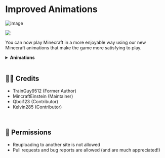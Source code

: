 # Improved Animations

![image](https://github.com/Alpha-thebaby/ImprovedAnimations/assets/115327854/984e441a-32f2-4a65-87cf-0843c372df49)



[![](https://img.shields.io/badge/Curseforge-Download-orange?style=for-the-badge&logo=curseforge)](https://www.curseforge.com/minecraft/mc-mods/improved-animations)

You can now play Minecraft in a more enjoyable way using our new Minecraft animations that make the game more satisfying to play.
<br>
 
<details>
<summary><b>Animations</b></summary>
<b>Player Animations:</b>
<br>
<ul>
<li>Basic movement</li>
<li>Sprinting</li>
<li>Jumping</li>
<li>Sprint jumping</li>
<li>Swimming</li>
<li>Sword slashes</li>
<li>Fist punching</li>
<li>Sneaking</li>
<li>Ladder climbing</li>
<li>Falling</li>
</ul>
 
<b>Creeper Animations:</b>
<ul>
<li>Basic movement</li>
</ul>
</details>
<br>
 
## 🙎‍♂️ Credits
<ul>
<li>TrainGuy9512 (Former Author)</li>
<li>MincraftEinstein (Maintainer)</li>
<li>Qboi123 (Contributor)</li>
<li>Kelvin285 (Contributor)</li>
</ul>
<br>

## 📜 Permissions
<ul>
<li>Reuploading to another site is not allowed</li>
<li>Pull requests and bug reports are allowed (and are much appreciated!)</li>
</ul>
